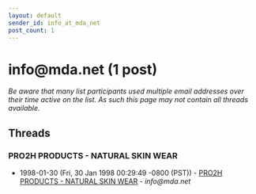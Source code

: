 ```yaml
---
layout: default
sender_id: info_at_mda_net
post_count: 1
---
```


# info<span>@</span>mda.net (1 post)

_Be aware that many list participants used multiple email addresses over their time active on the list. As such this page may not contain all threads available._

## Threads

### PRO2H PRODUCTS - NATURAL SKIN WEAR
+ 1998-01-30 (Fri, 30 Jan 1998 00:29:49 -0800 (PST)) - [PRO2H PRODUCTS - NATURAL SKIN WEAR](/archive/1998/01/dbb40023337ddef9a933cd4f553051174716821f5dc92aaa18b1a8e2107c9ac8) - _info@mda.net_

